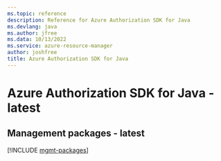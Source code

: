 ```yaml
---
ms.topic: reference
description: Reference for Azure Authorization SDK for Java
ms.devlang: java
ms.author: jfree
ms.data: 10/13/2022
ms.service: azure-resource-manager
author: joshfree
title: Azure Authorization SDK for Java
---
```

# Azure Authorization SDK for Java - latest

## Management packages - latest
[!INCLUDE [mgmt-packages](authorization-mgmt-index.md)]
